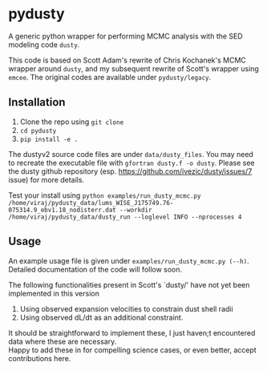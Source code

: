 # pydusty
A generic python wrapper for performing MCMC analysis with the SED modeling code `dusty`.

This code is based on Scott Adam's rewrite of Chris Kochanek's MCMC wrapper around `dusty`, and my subsequent rewrite of Scott's wrapper using `emcee`. The original codes are available under `pydusty/legacy`.

## Installation
1. Clone the repo using `git clone`
2. `cd pydusty`
3. `pip install -e .`

The dustyv2 source code files are under `data/dusty_files`. You may need to recreate the executable file with `gfortran dusty.f -o dusty`. Please see the dusty github repository (esp. https://github.com/ivezic/dusty/issues/7 issue) for more details.

Test your install using `python examples/run_dusty_mcmc.py /home/viraj/pydusty_data/lums_WISE_J175749.76-075314.9_ebv1.18_nodisterr.dat --workdir /home/viraj/pydusty_data/dusty_run --loglevel INFO --nprocesses 4`

## Usage
An example usage file is given under `examples/run_dusty_mcmc.py (--h)`. Detailed documentation of the code will follow soon.

The following functionalities present in Scott's `dusty/' have not yet been implemented in this version
1. Using observed expansion velocities to constrain dust shell radii
2. Using observed dL/dt as an additional constraint.

It should be straightforward to implement these, I just haven;t encountered data where these are necessary. <br>
Happy to add these in for compelling science cases, or even better, accept contributions here.
